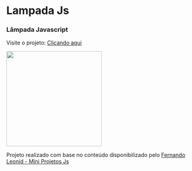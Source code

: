 # Lampada Js
<h3>Lâmpada Javascript</h3>

Visite o projeto: <a href="https://wictorluciano.github.io/LampadaJs/" target="_blank">Clicando aqui</a> 

<a href="https://wictorluciano.github.io/LampadaJs/"><img src="./img/lamp.git" width="250px"></a>


Projeto realizado com base no conteúdo disponibilizado pelo 
<a href="https://github.com/fernandoleonid/mini-projetos-js" target="_blank">
Fernando Leonid - Mini Projetos Js</a>
